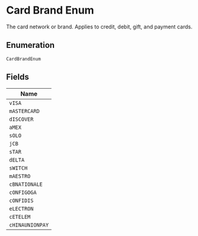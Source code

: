 
# Card Brand Enum

The card network or brand. Applies to credit, debit, gift, and payment cards.

## Enumeration

`CardBrandEnum`

## Fields

| Name |
|  --- |
| `vISA` |
| `mASTERCARD` |
| `dISCOVER` |
| `aMEX` |
| `sOLO` |
| `jCB` |
| `sTAR` |
| `dELTA` |
| `sWITCH` |
| `mAESTRO` |
| `cBNATIONALE` |
| `cONFIGOGA` |
| `cONFIDIS` |
| `eLECTRON` |
| `cETELEM` |
| `cHINAUNIONPAY` |

